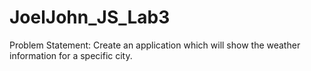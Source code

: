 # JoelJohn_JS_Lab3

Problem Statement: Create an application which will show the weather information for a specific city.
